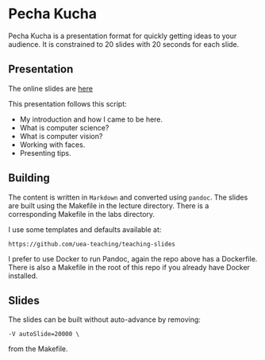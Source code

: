 # Pecha Kucha

Pecha Kucha is a presentation format for quickly getting ideas to your audience.
It is constrained to 20 slides with 20 seconds for each slide.

## Presentation

The online slides are [here](https://uea-teaching.github.io/pecha-kucha/slides/slides.html)

This presentation follows this script:

- My introduction and how I came to be here.
- What is computer science?
- What is computer vision?
- Working with faces.
- Presenting tips.

## Building

The content is written in `Markdown` and converted using `pandoc`.
The slides are built using the Makefile in the lecture directory.
There is a corresponding Makefile in the labs directory.

I use some templates and defaults available at:

    https://github.com/uea-teaching/teaching-slides

I prefer to use Docker to run Pandoc, again the repo above has a Dockerfile.
There is also a Makefile in the root of this repo if you already have Docker installed.

## Slides

The slides can be built without auto-advance by removing:

    -V autoSlide=20000 \

from the Makefile.
